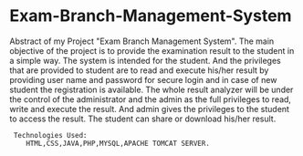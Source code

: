 # Exam-Branch-Management-System
Abstract of my Project "Exam Branch Management System".
      The main objective of the project is to provide the examination result to the student in a simple way. The system is intended for the student. And the privileges that are provided to student are to read and execute his/her result by providing user name and password for secure login and in case of new student the registration is available. The whole result analyzer will be under the control of the administrator and the admin as the full privileges to read, write and execute the result. And admin gives the privileges to the student to access the result. The student can share or download his/her result.
      
      
     
     Technologies Used:
        HTML,CSS,JAVA,PHP,MYSQL,APACHE TOMCAT SERVER.
